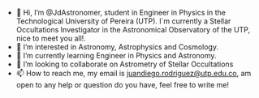 - 👋 Hi, I’m @JdAstronomer, student in Engineer in Physics in the Technological University of Pereira (UTP). I´m currently a Stellar Occultations Investigator in the Astronomical Observatory of the UTP, nice to meet you all!.
- 👀 I’m interested in Astronomy, Astrophysics and Cosmology.
- 🌱 I’m currently learning Engineer in Physics and Astronomy.
- 💞️ I’m looking to collaborate on Astrometry of Stellar Occultations
- 📫 How to reach me, my email is juandiego.rodriguez@utp.edu.co, am open to any help or question do you have, feel free to write me!

<!---
JdAstronomer/JdAstronomer is a ✨ special ✨ repository because its `README.md` (this file) appears on your GitHub profile.
You can click the Preview link to take a look at your changes.
--->
